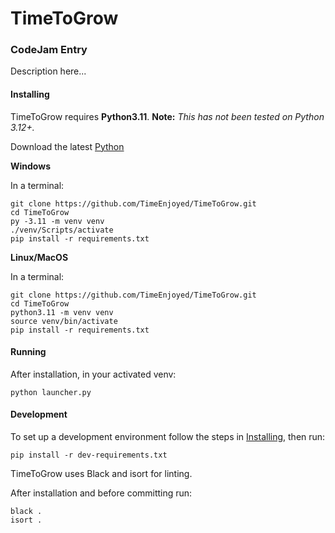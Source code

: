 # TimeToGrow 
### CodeJam Entry

Description here...


#### Installing
TimeToGrow requires **Python3.11**. **Note:** *This has not been tested on Python 3.12+.*

Download the latest [Python](https://www.python.org/downloads/)


**Windows**

In a terminal:

```shell
git clone https://github.com/TimeEnjoyed/TimeToGrow.git
cd TimeToGrow
py -3.11 -m venv venv
./venv/Scripts/activate
pip install -r requirements.txt
```


**Linux/MacOS**

In a terminal:

```shell
git clone https://github.com/TimeEnjoyed/TimeToGrow.git
cd TimeToGrow
python3.11 -m venv venv
source venv/bin/activate
pip install -r requirements.txt
```


#### Running
After installation, in your activated venv:

```shell
python launcher.py
```


#### Development
To set up a development environment follow the steps in [Installing](#installing), then run:

```shell
pip install -r dev-requirements.txt
```

TimeToGrow uses Black and isort for linting.

After installation and before committing run:
```shell
black .
isort .
```
